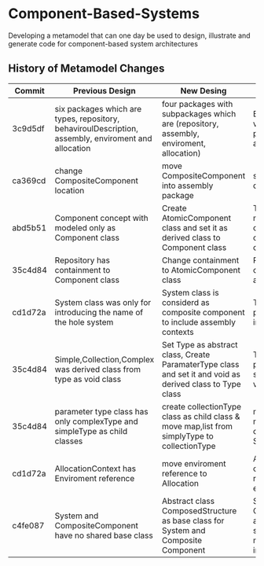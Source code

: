 # Component-Based-Systems
Developing a metamodel that can one day be used to design, illustrate and generate code for component-based system architectures


## History of Metamodel Changes


| Commit | Previous Design | New Desing | Reason
| -- | -- | -- | -- |
| 3c9d5df | six packages which are types, repository, behaviroulDescription, assembly, enviroment and allocation | four packages with subpackages which are (repository, assembly, enviroment, allocation) | Because we have four view types. each package is considerd as view type |
| ca369cd | change CompositeComponent location  | move CompositeComponent into assembly package | separate elements of different view types |
| abd5b51 | Component concept with modeled only as Component class | Create AtomicComponent class and set it as derived class to Component class | To be enable modeling atomic component and composite component. |
| 35c4d84 | Repository has containment to Component class | Change containment to AtomicComponent class | Repositery should contain only atomicComponent |
| cd1d72a | System class was only for introducing the name of the hole system | System class is considerd as composite component to include assembly contexts | To make system providing at least one interface. |
| 35c4d84 | Simple,Collection,Complex was derived class from type as void class | Set Type as abstract class, Create ParamaterType class and set it and void as derived class to Type class | To ensure that the parameter of signature cannot have void as type |
| 35c4d84 | parameter type class has only complexType and simpleType as child classes | create collectionType class as child class & move map,list from simplyType to collectionType | map, list should modeled as collectionType not as SimplyType  |
| cd1d72a | AllocationContext has Enviroment reference | move enviroment reference to Allocation | AllocationContexts of one allocation should refere to same enviroment |
| c4fe087 | System and CompositeComponent have no shared base class | Abstract class ComposedStructure as base class for System and Composite Component | System and CompositeComponent are both composed structures and share many references and invariants |





